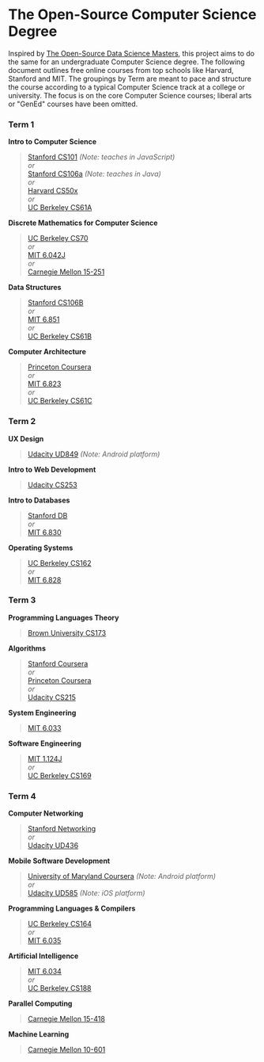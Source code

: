 # The Open-Source Computer Science Degree

Inspired by [The Open-Source Data Science Masters](https://github.com/datasciencemasters/go), this project aims to do the same for an undergraduate Computer Science degree. The following document outlines free online courses from top schools like Harvard, Stanford and MIT. The groupings by Term are meant to pace and structure the course according to a typical Computer Science track at a college or university. The focus is on the core Computer Science courses; liberal arts or "GenEd" courses have been omitted.

### Term 1

**Intro to Computer Science**

> [Stanford CS101](https://lagunita.stanford.edu/courses/Engineering/CS101/Summer2014/about) *(Note: teaches in JavaScript)*  
> *or*  
> [Stanford CS106a](https://itunes.apple.com/us/itunes-u/programming-methodology/id384232896?mt=10) *(Note: teaches in Java)*  
> *or*  
> [Harvard CS50x](https://www.edx.org/course/introduction-computer-science-harvardx-cs50x)  
> *or*  
> [UC Berkeley CS61A](http://webcast.berkeley.edu/series.html#c,d,Computer_Science)

**Discrete Mathematics for Computer Science**

> [UC Berkeley CS70](http://webcast.berkeley.edu/series.html#c,d,Computer_Science)  
> *or*  
> [MIT 6.042J](http://ocw.mit.edu/courses/electrical-engineering-and-computer-science/6-042j-mathematics-for-computer-science-fall-2010/)  
> *or*  
> [Carnegie Mellon 15-251](http://www.cs.cmu.edu/~15251/index.html)  

**Data Structures**

> [Stanford CS106B](https://itunes.apple.com/in/course/programming-abstractions/id495054099)  
> *or*  
> [MIT 6.851](http://ocw.mit.edu/courses/electrical-engineering-and-computer-science/6-851-advanced-data-structures-spring-2012/)  
> *or*  
> [UC Berkeley CS61B](http://webcast.berkeley.edu/series.html#c,d,Computer_Science)

**Computer Architecture**

> [Princeton Coursera](https://www.coursera.org/course/comparch)  
> *or*  
> [MIT 6.823](http://ocw.mit.edu/courses/electrical-engineering-and-computer-science/6-823-computer-system-architecture-fall-2005/)  
> *or*  
> [UC Berkeley CS61C](http://webcast.berkeley.edu/series.html#c,d,Computer_Science)

### Term 2

**UX Design**

> [Udacity UD849](https://www.udacity.com/course/ux-design-for-mobile-developers--ud849) *(Note: Android platform)*

**Intro to Web Development**

> [Udacity CS253](https://www.udacity.com/course/web-development--cs253)

**Intro to Databases**

> [Stanford DB](https://lagunita.stanford.edu/courses/DB/2014/SelfPaced/about)  
> *or*  
> [MIT 6.830](http://ocw.mit.edu/courses/electrical-engineering-and-computer-science/6-830-database-systems-fall-2010/)

**Operating Systems**

> [UC Berkeley CS162](https://www.youtube.com/playlist?list=PL3A5075EC94726781&feature=plcp)  
> *or*  
> [MIT 6.828](http://ocw.mit.edu/courses/electrical-engineering-and-computer-science/6-828-operating-system-engineering-fall-2012/)

### Term 3

**Programming Languages Theory**

> [Brown University CS173](https://cs.brown.edu/courses/cs173/2012/OnLine/)

**Algorithms**

> [Stanford Coursera](https://www.coursera.org/course/algo)  
> *or*  
> [Princeton Coursera](https://www.coursera.org/course/algs4partI)  
> *or*  
> [Udacity CS215](https://www.udacity.com/course/intro-to-algorithms--cs215)  

**System Engineering**

> [MIT 6.033](http://ocw.mit.edu/courses/electrical-engineering-and-computer-science/6-033-computer-system-engineering-spring-2009/index.htm)

**Software Engineering**

> [MIT 1.124J](http://ocw.mit.edu/courses/civil-and-environmental-engineering/1-124j-foundations-of-software-engineering-fall-2000/)  
> *or*  
> [UC Berkeley CS169](http://webcast.berkeley.edu/series.html#c,d,Computer_Science)

### Term 4

**Computer Networking**

> [Stanford Networking](https://lagunita.stanford.edu/courses/Engineering/Networking-SP/SelfPaced/about)  
> *or*  
> [Udacity UD436](https://www.udacity.com/course/computer-networking--ud436)

**Mobile Software Development**

> [University of Maryland Coursera](https://www.coursera.org/course/androidpart1) *(Note: Android platform)*  
> *or*  
> [Udacity UD585](https://www.udacity.com/course/intro-to-ios-app-development-with-swift--ud585) *(Note: iOS platform)*

**Programming Languages & Compilers**

> [UC Berkeley CS164](http://webcast.berkeley.edu/series.html#c,d,Computer_Science)  
> *or*  
> [MIT 6.035](http://ocw.mit.edu/courses/electrical-engineering-and-computer-science/6-035-computer-language-engineering-sma-5502-fall-2005/)

**Artificial Intelligence**

> [MIT 6.034](http://ocw.mit.edu/courses/electrical-engineering-and-computer-science/6-034-artificial-intelligence-fall-2010/index.htm)  
> *or*  
> [UC Berkeley CS188](http://webcast.berkeley.edu/series.html#c,d,Computer_Science)

**Parallel Computing**

> [Carnegie Mellon 15-418](http://15418.courses.cs.cmu.edu/spring2015/)

**Machine Learning**

> [Carnegie Mellon 10-601](http://www.cs.cmu.edu/~ninamf/courses/601sp15/)
